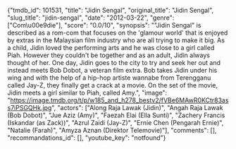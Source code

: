 {"tmdb_id": 101531, "title": "Jidin Sengal", "original_title": "Jidin Sengal", "slug_title": "jidin-sengal", "date": "2012-03-22", "genre": ["Com\u00e9die"], "score": "0.0/10", "synopsis": "\"Jidin Sengal\" is described as a rom-com that focuses on the 'glamour world' that is enjoyed by extras in the Malaysian film industry who are all trying to make it big. As a child, Jidin loved the performing arts and he was close to a girl called Piah. However they couldn't be together and as an adult, Jidin always thought of her. One day, Jidin goes to the city to try and seek her out and instead meets Bob Dobot, a veteran film extra. Bob takes Jidin under his wing and with the help of a hip-hop artiste wannabe from Terengganu called Jay-Z, they finally get a crack at a movie. On the set of the movie, Jidin meets a girl similar to Piah, called Amy.", "image": "https://image.tmdb.org/t/p/w185_and_h278_bestv2/fVBe6MAwR0KCtr83ass7iPSGQHk.jpg", "actors": ["Along Raja Lawak (Jidin)", "Angah Raja Lawak (Bob Dobot)", "Jue Aziz (Amy)", "Faezah Elai (Ella Sunti)", "Zachery Francis (Iskandar (as Zack))", "Azrul Zaidi (Jay-Z)", "Ernie Chen (Pengarah Ernie)", "Natalie (Farah)", "Amyza Aznan (Direktor Telemovie)"], "comments": [], "recommandations_id": [], "youtube_key": "notfound"}